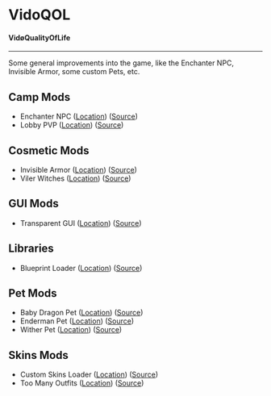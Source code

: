 # VidoQOL
#### VidøQualityOfLife
______
Some general improvements into the game, like the Enchanter NPC, Invisible Armor, some custom Pets, etc.

## Camp Mods
- Enchanter NPC ([Location](https://github.com/afkvido/MinecraftDungeonsModpacks/blob/main/VidoQOL/~mods/CAMP_EnchanterNPC.pak)) ([Source](https://www.nexusmods.com/minecraftdungeons/mods/146))
- Lobby PVP ([Location](https://github.com/afkvido/MinecraftDungeonsModpacks/blob/main/VidoQOL/~mods/CAMP_LobbyPvp.pak)) ([Source](https://www.nexusmods.com/minecraftdungeons/mods/117))

## Cosmetic Mods
- Invisible Armor ([Location](https://github.com/afkvido/MinecraftDungeonsModpacks/blob/main/VidoQOL/~mods/COSMETIC_Invisible-Armor.pak)) ([Source](https://www.nexusmods.com/minecraftdungeons/mods/18))
- Viler Witches ([Location](https://github.com/afkvido/MinecraftDungeonsModpacks/blob/main/VidoQOL/~mods/COSMETIC_VilerWitches.pak)) ([Source](https://www.nexusmods.com/minecraftdungeons/mods/104))

## GUI Mods
- Transparent GUI ([Location](https://github.com/afkvido/MinecraftDungeonsModpacks/blob/main/VidoQOL/~mods/GUI_TransparentGui.pak)) ([Source](https://www.nexusmods.com/minecraftdungeons/mods/84))

## Libraries
- Blueprint Loader ([Location](https://github.com/afkvido/MinecraftDungeonsModpacks/blob/main/VidoQOL/~mods/LIBRARY_Blueprint-Loader.pak)) ([Source](https://www.nexusmods.com/minecraftdungeons/mods/111))

## Pet Mods
- Baby Dragon Pet ([Location](https://github.com/afkvido/MinecraftDungeonsModpacks/blob/main/VidoQOL/~mods/PET_BabyDragon.pak)) ([Source](https://www.nexusmods.com/minecraftdungeons/mods/65))
- Enderman Pet ([Location](https://github.com/afkvido/MinecraftDungeonsModpacks/blob/main/VidoQOL/~mods/PET_Endeman.pak)) ([Source](https://www.nexusmods.com/minecraftdungeons/mods/99))
- Wither Pet ([Location](https://github.com/afkvido/MinecraftDungeonsModpacks/blob/main/VidoQOL/~mods/PET_Wither.pak)) ([Source](https://www.nexusmods.com/minecraftdungeons/mods/42))

## Skins Mods
- Custom Skins Loader ([Location](https://github.com/afkvido/MinecraftDungeonsModpacks/blob/main/VidoQOL/~mods/SKINS_CustomSkinsLoader.pak)) ([Source](https://www.nexusmods.com/minecraftdungeons/mods/79))
- Too Many Outfits ([Location](https://github.com/afkvido/MinecraftDungeonsModpacks/blob/main/VidoQOL/~mods/SKINS_TooManyOutfits.pak)) ([Source](https://www.nexusmods.com/minecraftdungeons/mods/44))